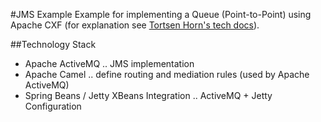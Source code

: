 #JMS Example
Example for implementing a Queue (Point-to-Point) using Apache CXF (for explanation see [Tortsen Horn's tech docs](http://www.torsten-horn.de/techdocs/jee-jms.htm "Tortsen Horn's tech docs")).

##Technology Stack
* Apache ActiveMQ .. JMS implementation
* Apache Camel .. define routing and mediation rules (used by Apache ActiveMQ)
* Spring Beans / Jetty XBeans Integration .. ActiveMQ + Jetty Configuration